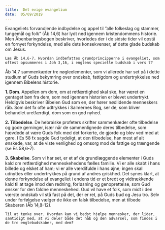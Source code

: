 ```yaml
---
title:  Det evige evangelium
date:  05/09/2019
---
```


Evangeliets forvandlende indbydelse og appel til ”alle folkeslag og stammer, tungemål og folk“ (Åb 14,6) har lydt ned igennem kristendommens historie. Men Åbenbaringsbogen beskriver, hvorledes der i de sidste tider vil opstå en fornyet forkyndelse, med alle dets konsekvenser, af dette glade budskab om Jesus.

`Læs Åb 14,6-7. Hvordan indbefattes grundprincipperne i evangeliet, som oftest opsummeres i Joh 3,16, i englens specielle budskab i vers 7?`

Åb 14,7 sammenkæder tre nøgleelementer, som vi allerede har set på i dette studium af Guds bekymring over ondskab, fattigdom og undertrykkelse ned igennem Bibelens historie.

**1. Dom**. Appellen om dom, om at retfærdighed skal ske, har været en gentaget bøn fra dem, som ned igennem historien er blevet undertrykt. Heldigvis beskriver Bibelen Gud som en, der hører nødlidende menneskers råb. Som det fx ofte udtrykkes i Salmernes Bog, ser de, som bliver behandlet uretfærdigt, dom som en god nyhed.

**2. Tilbedelse**. De hebraiske profeters skrifter sammenkæder ofte tilbedelse og gode gerninger, især når de sammenlignede deres tilbedelse, som hævdede at være Guds folk med det forkerte, de gjorde og blev ved med at gøre. I Es 58 fx sagde Gud tydeligt, at den tilbedelse, han mest af alt ønskede, var, at de viste venlighed og omsorg mod de fattige og trængende (se Es 58,6-7).

**3. Skabelse**. Som vi har set, er et af de grundlæggende elementer i Guds kald om retfærdighed menneskehedens fælles familie. Vi er alle skabt i hans billede og elsket af ham; vi er alle værdifulde i hans øjne; ingen skal udnyttes eller undertrykkes på grund af andres griskhed. Det synes klart, at denne forkyndelse af evangeliet i endens tid er et bredt og vidtrækkende kald til at tage imod den redning, forløsning og genoprettelse, som Gud ønsker for den faldne menneskehed. Gud vil have et folk, som midt i den værste ondskab vil stå fast på det, der er ret, på Guds bud og Jesu tro. Selv under forfølgelse vælger de ikke en falsk tilbedelse, men at tilbede Skaberen (Åb 14,8-12).

`Til at tænke over. Hvordan kan vi bedst hjælpe mennesker, der lider, samtidigt med, at vi deler både det håb og den advarsel, som findes i de tre englebudskaber, med dem?`